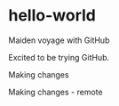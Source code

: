 # hello-world
Maiden voyage with GitHub

Excited to be trying GitHub.

Making changes

Making changes - remote

